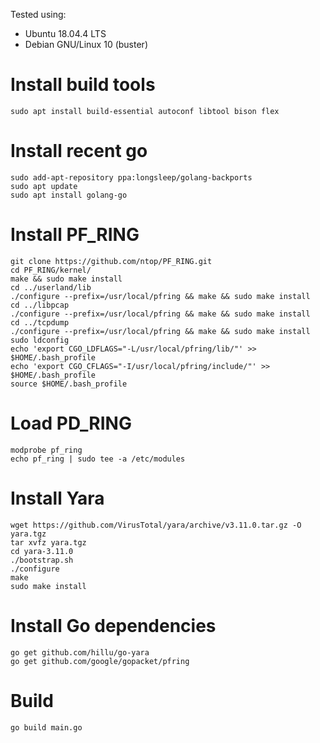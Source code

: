 

Tested using:
* Ubuntu 18.04.4 LTS
* Debian GNU/Linux 10 (buster)

Install build tools
===================

```
sudo apt install build-essential autoconf libtool bison flex 
```

Install recent go
=================

```
sudo add-apt-repository ppa:longsleep/golang-backports
sudo apt update
sudo apt install golang-go
```

Install PF_RING
===============

```
git clone https://github.com/ntop/PF_RING.git
cd PF_RING/kernel/
make && sudo make install
cd ../userland/lib
./configure --prefix=/usr/local/pfring && make && sudo make install
cd ../libpcap
./configure --prefix=/usr/local/pfring && make && sudo make install
cd ../tcpdump
./configure --prefix=/usr/local/pfring && make && sudo make install
sudo ldconfig
echo 'export CGO_LDFLAGS="-L/usr/local/pfring/lib/"' >> $HOME/.bash_profile
echo 'export CGO_CFLAGS="-I/usr/local/pfring/include/"' >> $HOME/.bash_profile
source $HOME/.bash_profile
```

Load PD_RING
============

```
modprobe pf_ring
echo pf_ring | sudo tee -a /etc/modules
```

Install Yara
============

```
wget https://github.com/VirusTotal/yara/archive/v3.11.0.tar.gz -O yara.tgz
tar xvfz yara.tgz
cd yara-3.11.0
./bootstrap.sh
./configure
make
sudo make install
```

Install Go dependencies
=======================

```
go get github.com/hillu/go-yara
go get github.com/google/gopacket/pfring
```

Build 
=====

```
go build main.go
```
